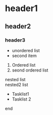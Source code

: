# header1   
## header2
### header3  

* unordered list
* second item
1. Ordered list
1. seond ordered list

  nested list  
  nested2 list

- Tasklist1
- Tasklist 2

end
